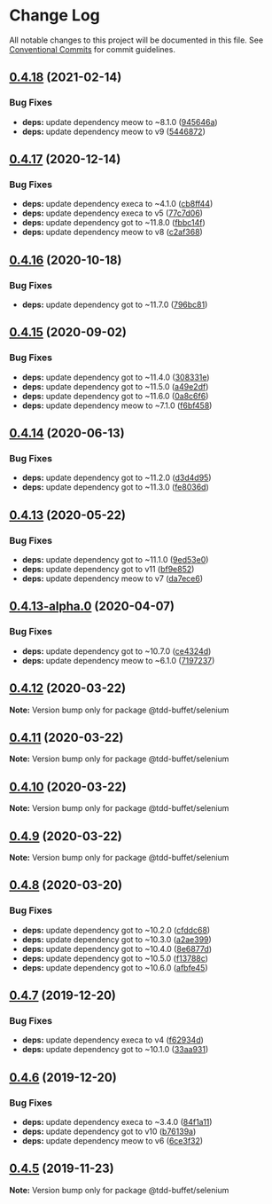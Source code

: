 # Change Log

All notable changes to this project will be documented in this file.
See [Conventional Commits](https://conventionalcommits.org) for commit guidelines.

## [0.4.18](https://github.com/NiGhTTraX/tdd-buffet/compare/@tdd-buffet/selenium@0.4.17...@tdd-buffet/selenium@0.4.18) (2021-02-14)


### Bug Fixes

* **deps:** update dependency meow to ~8.1.0 ([945646a](https://github.com/NiGhTTraX/tdd-buffet/commit/945646a))
* **deps:** update dependency meow to v9 ([5446872](https://github.com/NiGhTTraX/tdd-buffet/commit/5446872))





## [0.4.17](https://github.com/NiGhTTraX/tdd-buffet/compare/@tdd-buffet/selenium@0.4.16...@tdd-buffet/selenium@0.4.17) (2020-12-14)


### Bug Fixes

* **deps:** update dependency execa to ~4.1.0 ([cb8ff44](https://github.com/NiGhTTraX/tdd-buffet/commit/cb8ff44))
* **deps:** update dependency execa to v5 ([77c7d06](https://github.com/NiGhTTraX/tdd-buffet/commit/77c7d06))
* **deps:** update dependency got to ~11.8.0 ([fbbc14f](https://github.com/NiGhTTraX/tdd-buffet/commit/fbbc14f))
* **deps:** update dependency meow to v8 ([c2af368](https://github.com/NiGhTTraX/tdd-buffet/commit/c2af368))





## [0.4.16](https://github.com/NiGhTTraX/tdd-buffet/compare/@tdd-buffet/selenium@0.4.15...@tdd-buffet/selenium@0.4.16) (2020-10-18)


### Bug Fixes

* **deps:** update dependency got to ~11.7.0 ([796bc81](https://github.com/NiGhTTraX/tdd-buffet/commit/796bc81))





## [0.4.15](https://github.com/NiGhTTraX/tdd-buffet/compare/@tdd-buffet/selenium@0.4.14...@tdd-buffet/selenium@0.4.15) (2020-09-02)


### Bug Fixes

* **deps:** update dependency got to ~11.4.0 ([308331e](https://github.com/NiGhTTraX/tdd-buffet/commit/308331e))
* **deps:** update dependency got to ~11.5.0 ([a49e2df](https://github.com/NiGhTTraX/tdd-buffet/commit/a49e2df))
* **deps:** update dependency got to ~11.6.0 ([0a8c6f6](https://github.com/NiGhTTraX/tdd-buffet/commit/0a8c6f6))
* **deps:** update dependency meow to ~7.1.0 ([f6bf458](https://github.com/NiGhTTraX/tdd-buffet/commit/f6bf458))





## [0.4.14](https://github.com/NiGhTTraX/tdd-buffet/compare/@tdd-buffet/selenium@0.4.13...@tdd-buffet/selenium@0.4.14) (2020-06-13)


### Bug Fixes

* **deps:** update dependency got to ~11.2.0 ([d3d4d95](https://github.com/NiGhTTraX/tdd-buffet/commit/d3d4d95))
* **deps:** update dependency got to ~11.3.0 ([fe8036d](https://github.com/NiGhTTraX/tdd-buffet/commit/fe8036d))





## [0.4.13](https://github.com/NiGhTTraX/tdd-buffet/compare/@tdd-buffet/selenium@0.4.13-alpha.0...@tdd-buffet/selenium@0.4.13) (2020-05-22)


### Bug Fixes

* **deps:** update dependency got to ~11.1.0 ([9ed53e0](https://github.com/NiGhTTraX/tdd-buffet/commit/9ed53e0))
* **deps:** update dependency got to v11 ([bf9e852](https://github.com/NiGhTTraX/tdd-buffet/commit/bf9e852))
* **deps:** update dependency meow to v7 ([da7ece6](https://github.com/NiGhTTraX/tdd-buffet/commit/da7ece6))





## [0.4.13-alpha.0](https://github.com/NiGhTTraX/tdd-buffet/compare/@tdd-buffet/selenium@0.4.12...@tdd-buffet/selenium@0.4.13-alpha.0) (2020-04-07)


### Bug Fixes

* **deps:** update dependency got to ~10.7.0 ([ce4324d](https://github.com/NiGhTTraX/tdd-buffet/commit/ce4324d))
* **deps:** update dependency meow to ~6.1.0 ([7197237](https://github.com/NiGhTTraX/tdd-buffet/commit/7197237))





## [0.4.12](https://github.com/NiGhTTraX/tdd-buffet/compare/@tdd-buffet/selenium@0.4.11...@tdd-buffet/selenium@0.4.12) (2020-03-22)

**Note:** Version bump only for package @tdd-buffet/selenium





## [0.4.11](https://github.com/NiGhTTraX/tdd-buffet/compare/@tdd-buffet/selenium@0.4.10...@tdd-buffet/selenium@0.4.11) (2020-03-22)

**Note:** Version bump only for package @tdd-buffet/selenium





## [0.4.10](https://github.com/NiGhTTraX/tdd-buffet/compare/@tdd-buffet/selenium@0.4.9...@tdd-buffet/selenium@0.4.10) (2020-03-22)

**Note:** Version bump only for package @tdd-buffet/selenium





## [0.4.9](https://github.com/NiGhTTraX/tdd-buffet/compare/@tdd-buffet/selenium@0.4.8...@tdd-buffet/selenium@0.4.9) (2020-03-22)

**Note:** Version bump only for package @tdd-buffet/selenium





## [0.4.8](https://github.com/NiGhTTraX/tdd-buffet/compare/@tdd-buffet/selenium@0.4.7...@tdd-buffet/selenium@0.4.8) (2020-03-20)


### Bug Fixes

* **deps:** update dependency got to ~10.2.0 ([cfddc68](https://github.com/NiGhTTraX/tdd-buffet/commit/cfddc68))
* **deps:** update dependency got to ~10.3.0 ([a2ae399](https://github.com/NiGhTTraX/tdd-buffet/commit/a2ae399))
* **deps:** update dependency got to ~10.4.0 ([8e6877d](https://github.com/NiGhTTraX/tdd-buffet/commit/8e6877d))
* **deps:** update dependency got to ~10.5.0 ([f13788c](https://github.com/NiGhTTraX/tdd-buffet/commit/f13788c))
* **deps:** update dependency got to ~10.6.0 ([afbfe45](https://github.com/NiGhTTraX/tdd-buffet/commit/afbfe45))





## [0.4.7](https://github.com/NiGhTTraX/tdd-buffet/compare/@tdd-buffet/selenium@0.4.6...@tdd-buffet/selenium@0.4.7) (2019-12-20)


### Bug Fixes

* **deps:** update dependency execa to v4 ([f62934d](https://github.com/NiGhTTraX/tdd-buffet/commit/f62934d))
* **deps:** update dependency got to ~10.1.0 ([33aa931](https://github.com/NiGhTTraX/tdd-buffet/commit/33aa931))





## [0.4.6](https://github.com/NiGhTTraX/tdd-buffet/compare/@tdd-buffet/selenium@0.4.5...@tdd-buffet/selenium@0.4.6) (2019-12-20)


### Bug Fixes

* **deps:** update dependency execa to ~3.4.0 ([84f1a11](https://github.com/NiGhTTraX/tdd-buffet/commit/84f1a11))
* **deps:** update dependency got to v10 ([b76139a](https://github.com/NiGhTTraX/tdd-buffet/commit/b76139a))
* **deps:** update dependency meow to v6 ([6ce3f32](https://github.com/NiGhTTraX/tdd-buffet/commit/6ce3f32))





## [0.4.5](https://github.com/NiGhTTraX/tdd-buffet/compare/@tdd-buffet/selenium@0.4.4...@tdd-buffet/selenium@0.4.5) (2019-11-23)

**Note:** Version bump only for package @tdd-buffet/selenium

